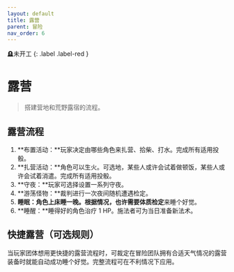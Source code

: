 ```yaml
---
layout: default
title: 露营
parent: 冒险
nav_order: 6
---
```


🪦未开工
{: .label .label-red }

# 露营

> 搭建营地和荒野露宿的流程。

## 露营流程

1. **布置活动：**玩家决定由哪些角色来扎营、拾柴、打水。完成所有适用投骰。
2. **扎营活动：**角色可以生火。可选地，某些人或许会试着做顿饭，某些人或许会试着消遣。完成所有适用投骰。
3. **守夜：**玩家可选择设置一系列守夜。
4. **游荡怪物：**裁判进行一次夜间随机遭遇检定。
5. **睡眠：**角色上床睡一晚。根据情况，也许需要**体质检定**来睡个好觉。
6. **睡醒：**睡得好的角色治疗 1 HP。施法者可为当日准备新法术。

## 快捷露营（可选规则）

当玩家团体想用更快捷的露营流程时，可裁定在冒险团队拥有合适天气情况的露营装备时就能自动成功睡个好觉。完整流程可在不利情况下应用。
